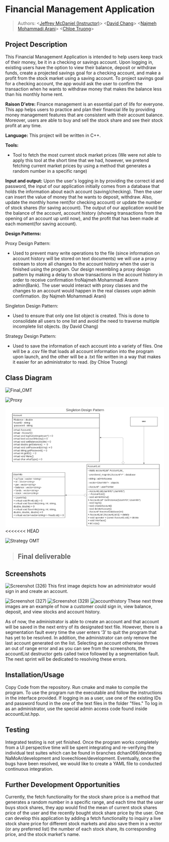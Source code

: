 # Financial Management Application

 > Authors: \<[Jeffrey McDaniel (Instructor)](https://github.com/jmcda001)\> \<[David Chang](https://github.com/dchan066-862012834)\> \<[Najmeh Mohammadi Arani](https://github.com/NaMoAr)\> \<[Chloe Truong](https://github.com/loveechloee)\>
 
## Project Description

This Financial Management Application is intended to help users keep track of their money, be it in a checking or savings account. Upon logging in, existing users have the option to view their balance, deposit or withdraw funds, create a projected savings goal for a checking account, and make a profit from the stock market using a saving account.
To project savings goal for a checking account, the app would ask the user to confirm the transaction when he wants to withdraw money that makes the balance less than his monthly home rent. 

**Raison D'etre:**
Finance management is an essential part of life for everyone. This app helps users to practice and plan their financial life by providing money management features that are consistent with their account balance.  Moreover, users are able to buy and sell the stock share and see their stock profit at any time. 

**Language:**
This project will be written in C++.

**Tools:**
* Tool to fetch the most current stock market prices (We were not able to apply this tool at the short time that we had, however, we pretend fetching current market prices by using a method that generates a random number in a specific range)

**Input and output:**
Upon the user's logging in by providing the correct id and password, the input of our application initially comes from a database that holds the information about each account (saving/checking). Then the user can insert the value of money that he wants to deposit, withdraw. Also, update the monthly home rent(for checking account) or update the number of stock shares (for saving account).
The output of our application would be the balance of the account, account history (showing transactions from the opening of an account up until now), and the profit that has been made at each moment(for saving account).


**Design Patterns:**

Proxy Design Pattern: 
 * Used to prevent many write operations to the file (since information on account history will be stored on text documents) we will use a proxy ostream to store all changes to the account history when the user is finished using the program. Our design resembling a proxy design pattern by making a delay to show transactions in the account history in order to receive confirmation froNajmeh Mohammadi Aranm admin(Bank). The user would interact with proxy classes and the changes to an account would happen in the real classes uopn admin confirmation. (by Najmeh Mohammadi Arani)

Singleton Design Pattern:
 * Used to ensure that only one list object is created. This is done to consolidate all users to one list and avoid the need to traverse multiple incomplete list objects. (by David Chang)

Strategy Design Pattern: 
 * Used to save the information of each account into a variety of files. One will be a .csv file that loads all account information into the program upon launch, and the other will be a .txt file written in a way that makes it easier for an administrator to read. (by Chloe Truong)

## Class Diagram

![Final_OMT](https://user-images.githubusercontent.com/56089475/91478566-f398dd80-e854-11ea-99cc-6cdc4fab1813.png)

![Proxy](https://user-images.githubusercontent.com/59351131/91477564-60ab7380-e853-11ea-84f1-8e6d1f8764c0.png)

![Singleton](https://github.com/dchan066-862012834/CS100_Final_Project/blob/main/UMLF.PNG)
<<<<<<< HEAD

![Strategy OMT](https://user-images.githubusercontent.com/56089475/91478564-f1cf1a00-e854-11ea-80d7-b76214e9a9dc.png)


 > ## Final deliverable
 ## Screenshots
![Screenshot (326)](https://user-images.githubusercontent.com/56089475/91605275-0d095a80-e925-11ea-9618-6bb2d776e427.png)
This first image depicts how an administrator would sign in and create an account. 

![Screenshot (327)](https://user-images.githubusercontent.com/56089475/91605277-0da1f100-e925-11ea-9b3b-01e29cf7f85e.png)
![Screenshot (329)](https://user-images.githubusercontent.com/56089475/91605278-0e3a8780-e925-11ea-88d9-d5635ba36b22.png)
![accounthistory](https://user-images.githubusercontent.com/59351131/91610782-bf91eb00-e92e-11ea-823f-0765ea9c90d7.JPG)
These next three images are an example of how a customer could sign in, view balance, deposit, and view stocks and account history.

As of now, the administrator is able to create an account and that account will be saved in the next entry of its designated text file. However, there is a segmentation fault every time the user enters ‘3’ to quit the program that has yet to be resolved. In addition, the administrator can only remove the last account generated on the list. Selecting an account otherwise throws an out of range error and as you can see from the screenshots, the accountList destructor gets called twice followed by a segmentation fault. The next sprint will be dedicated to resolving these errors.
 ## Installation/Usage
 Copy Code from the repository. Run cmake and make to compile the program. To use the program run the executable and follow the instructions in the interface provided. If logging in as a user, use one of the existing IDs and password found in the one of the text files in the folder "files." To log in as an administrator, use the special admin access code found inside accountList.hpp.
 ## Testing
 Integrated testing is not yet finished. Once the program works completely from a UI perspective time will be spent integrating and re-verifying the individual test suites which can be found in branches dchan066/devtesting NaMoAr/development and loveechloee/development. Eventually, once the bugs have been resolved, we would like to create a YAML file to conducted continuous integration.
 ## Further Development Opportunities
 Currently, the fetch functionality for the stock share price is a method that generates a random number in a specific range, and each time that the user buys stock shares, they app would find the mean of current stock shares price of the user and the recently bought stock share price by the user. One can develop this application by adding a fetch functionality to inquiry a live stock share price for different stock markets and also save them in a vector (or any preferred list) the number of each stock share, its corresponding price, and the stock market's name.  
